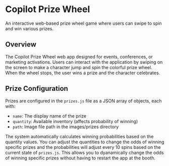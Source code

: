 # Copilot Prize Wheel
An interactive web-based prize wheel game where users can swipe to spin and win various prizes.

## Overview

The Copilot Prize Wheel web app designed for events, conferences, or marketing activations. Users can interact with the application by swiping on the screen to make a character jump and spin the colorful prize wheel. When the wheel stops, the user wins a prize and the character celebrates.

## Prize Configuration

Prizes are configured in the `prizes.js` file as a JSON array of objects, each with:
- `name`: The display name of the prize
- `quantity`: Available inventory (affects probability of winning)
- `path`: Image file path in the images/prizes directory

The system automatically calculates winning probabilities based on the quantity values. You can adjust the quantities to change the odds of winning specific prizes and the probabilities will adjust every 10 spins based on the current state of `prizes.js`.  This allows you to dyanamically change the odds of winning specific prizes without having to restart the app at the booth.


